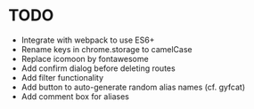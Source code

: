 # TODO

- Integrate with webpack to use ES6+
- Rename keys in chrome.storage  to camelCase
- Replace icomoon by fontawesome
- Add confirm dialog before deleting routes
- Add filter functionality
- Add button to auto-generate random alias names (cf. gyfcat)
- Add comment box for aliases

